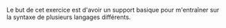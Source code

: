 Le but de cet exercice est d'avoir un support basique pour m'entraîner sur la syntaxe de plusieurs langages différents.